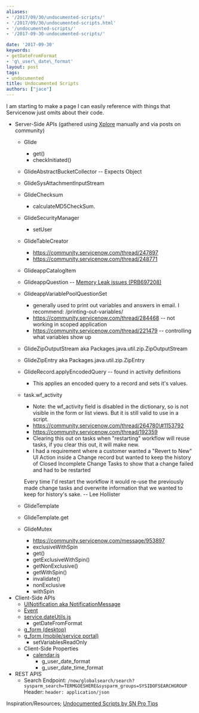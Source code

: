 ```yaml
---
aliases:
- '/2017/09/30/undocumented-scripts/'
- '/2017/09/30/undocumented-scripts.html'
- '/undocumented-scripts/'
- '/2017-09-30-undocumented-scripts/'

date: '2017-09-30'
keywords:
- getDateFromFormat
- 'g\_user\_date\_format'
layout: post
tags:
- undocumented
title: Undocumented Scripts
authors: ["jace"]
---
```


I am starting to make a page I can easily reference with things that
Servicenow just omits about their code.

-   Server-Side APIs (gathered using
    [Xplore](https://share.servicenow.com/app.do#/detailV2/9a1be70e13800b000de935528144b04c/overview)
    manually and via posts on community)
    -   Glide
        -   get()
        -   checkInitiated()
    -   GlideAbstractBucketCollector -- Expects Object
    -   GlideSysAttachmentInputStream
    -   GlideChecksum
        -   calculateMD5CheckSum.
    -   GlideSecurityManager
        -   setUser
    -   GlideTableCreator
        -   https://community.servicenow.com/thread/247897
        -   https://community.servicenow.com/thread/248771
    -   GlideappCatalogItem
    -   GlideappQuestion -- [Memory Leak issues
        (PRB697208)](https://hi.service-now.com/kb_view.do?sysparm_article=KB0596785)
    -   GlideappVariablePoolQuestionSet
        -   generally used to print out variables and answers in email.
            I recommend: /printing-out-variables/
        -   https://community.servicenow.com/thread/284468 -- not
            working in scoped application
        -   https://community.servicenow.com/thread/221479 --
            controlling what variables show up
    -   GlideZipOutputStream aka Packages.java.util.zip.ZipOutputStream
    -   GlideZipEntry aka Packages.java.util.zip.ZipEntry
    -   GlideRecord.applyEncodedQuery -- found in activity definitions
        -   This applies an encoded query to a record and sets it's
            values.
    -   task.wf\_activity
        -   Note: the wf\_activity field is disabled in the dictionary,
            so is not visible in the form or list views. But it is still
            valid to use in a script.
        -   https://community.servicenow.com/thread/264780\#1153792
        -   https://community.servicenow.com/thread/192359
        -   Clearing this out on tasks when "restarting" workflow will
            reuse tasks, if you clear this out, it will make new.
        -   I had a requirement where a customer wanted a "Revert to
            New" UI Action inside a Change record but wanted to keep the
            history of Closed Incomplete Change Tasks to show that a
            change failed and had to be restarted

        Every time I'd restart the workflow it would re-use the
        previously made change tasks and overwrite information that we
        wanted to keep for history's sake. -- Lee Hollister
    -   GlideTemplate
    -   GlideTemplate.get
    -   GlideMutex
        -   https://community.servicenow.com/message/953897
        -   exclusiveWithSpin
        -   get()
        -   getExclusiveWithSpin()
        -   getNonExclusive()
        -   getWithSpin()
        -   invalidate()
        -   nonExclusive
        -   withSpin
-   Client-Side APIs
    -   [UINotification aka
        NotificationMessage](https://hi.service-now.com/scripts/classes/doctype/NotificationMessage.js)
    -   [Event](https://hi.service-now.com/scripts/consts/GlideEvent.js)
    -   [service.dateUtils.js](https://hi.service-now.com/scripts/sn/common/util/service.dateUtils.js)
        -   getDateFromFormat
    -   [g\_form
        (desktop)](https://hi.service-now.com/scripts/doctype/GlideForm14.js)
    -   [g\_form (mobile/service
        portal)](https://hi.service-now.com/scripts/scoped_object_generators.js)
        -   setVariablesReadOnly
    -   Client-Side Properties
        -   [calendar.js](https://hi.service-now.com/scripts/calendar.js)
            -   g\_user\_date\_format
            -   g\_user\_date\_time\_format
-   REST APIS
    -   Search Endpoint:
        `/now/globalsearch/search?sysparm_search=TERMGOESHERE&sysparm_groups=SYSIDOFSEARCHGROUP`
        Header: `header: application/json`

Inspiration/Resources; [Undocumented Scripts by SN Pro
Tips](https://snprotips.com/undocumented-servicenow-apis/)
